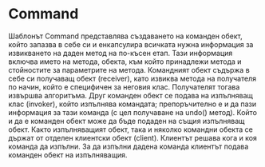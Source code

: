 ﻿# Command

Шаблонът Command представлява създаването на команден обект, който запазва в себе си и енкапсулира
всичката нужна информация за извикването на даден метод на по-късен етап. Тази информация включва 
името на метода, обекта, към който принадлежи метода и стойностите за параметрите на метода.
Командният обект съдържа в себе си получаващ обект (receiver), като извиква метода на получателя по
начин, който е специфичен за неговия клас. Получателят тогава извършва алгоритъма. Друг команден обект
се подава на изпълняващ клас (invoker), който изпълнява командата; препоръчително е и да пази информация
за тази команда (с цел получаване на undo() метод). Който и да е команден обект може да бъде подаден на
същия изпълняващ обект. Както изпълняващият обект, така и няколко командни обекта се държат от отделен
клиентски обект (client). Клиентът решава кога и коя команда да изпълни. За да изпълни дадена команда
клиентът подава команден обект на изпълняващия.